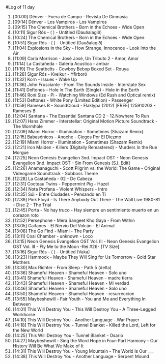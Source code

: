 #Log of 11 day

1. [00:00] Dënver - Fuera de Campo - Revista De Gimnasia
1. [09:14] Dënver - Los Vampiros - Los Vampiros
1. [09:15] The Chemical Brothers - Born in the Echoes - Wide Open
1. [10:11] Sigur Rós - ( ) - Untitled (Dauðalagið)
1. [10:24] The Chemical Brothers - Born in the Echoes - Wide Open
1. [10:51] Sigur Rós - ( ) - Untitled (Dauðalagið)
1. [11:04] Explosions in the Sky - How Strange, Innocence - Look Into the Air
1. [11:09] Carla Morrison - José José, Un Tributo 2 - Amor, Amor
1. [11:14] La Castañeda - Galeria Acustica - ambar
1. [11:19] The Seatbelts - Cowboy Bebop Boxed Set - Rouya
1. [11:28] Sigur Rós - Kveikur - Yfirborð
1. [11:32] Korn - Issues - Wake Up
1. [11:36] John Frusciante - From The Sounds Inside - Interstate Sex
1. [11:41] Deftones - Hole In The Earth (Single) - Hole in the Earth
1. [11:46] Roni Size - Pi - Watching Windows (Ed Rush and Optical remix)
1. [11:53] Deftones - White Pony (Limited Edition) - Passenger
1. [11:59] Rameses B - SoundCloud - Flaklypa (2012) [FREE] 125910203 - Rameses B
1. [12:04] Santana - The Essential Santana CD 2 - 12.Nowhere To Run
1. [12:07] Hans Zimmer - Interstellar: Original Motion Picture Soundtrack - The Wormhole
1. [12:09] Miami Horror - Illumination - Sometimes (Shazam Remix)
1. [12:15] Babasónicos - Anoche - Ciegos Por El Diezmo
1. [12:19] Miami Horror - Illumination - Sometimes (Shazam Remix)
1. [12:21] Iron Maiden - Killers (Digitally Remastered) - Murders In the Rue Morgue
1. [12:25] Neon Genesis Evangelion 3nd. Impact OST - Neon Genesis Evangelion 3nd. Impact OST - Sin From Genesis [S.I. Edit]
1. [12:26] Anamanaguchi - Scott Pilgrim vs. the World: The Game - Original Videogame Soundtrack - Subboss Theme
1. [12:28] La Castañeda - 02 - De Cabeza
1. [12:31] Cocteau Twins - Peppermint Pig - Hazel
1. [12:34] Nota Profana - Violent Whispers - Intro
1. [12:35] Súi - Entre Ciudades - Pensando en Ti
1. [12:39] Pink Floyd - Is There Anybody Out There - The Wall Live 1980-81 - Disc 2 - The Trial
1. [12:45] Porta - No hay truco - Hay siempre un sentimiento muerto en un corazon roto
1. [12:52] Persephone - Mera Sangeet Kho Gaya - From Within
1. [13:05] Caifanes - El Nervio Del Volcán - El Animal
1. [13:08] The Go Find - Miami - The Party
1. [13:11] Coal Chamber - unknown - Loco
1. [13:15] Neon Genesis Evangelion OST Vol. III - Neon Genesis Evangelion OST Vol. III - Fly Me to the Moon -Rei #26- [TV Size]
1. [13:16] Sigur Rós - ( ) - Untitled (Vaka)
1. [13:23] Hammock - Maybe They Will Sing for Us Tomorrow - Gold Star Mothers
1. [13:30] Max Richter - From Sleep - Path 5 (delta)
1. [13:36] Shameful Heaven - Shameful Heaven - Solo uno
1. [13:41] Shameful Heaven - Shameful Heaven - madre tierra
1. [13:43] Shameful Heaven - Shameful Heaven - Mi verdad
1. [13:46] Shameful Heaven - Shameful Heaven - Solo uno
1. [13:50] Shameful Heaven - Shameful Heaven - resurreccion
1. [13:55] Maybeshewill - Fair Youth - You and Me and Everything In Between
1. [14:01] This Will Destroy You - This Will Destroy You - A Three-Legged Workhorse
1. [14:10] This Will Destroy You - Another Language - War Prayer
1. [14:18] This Will Destroy You - Tunnel Blanket - Killed the Lord, Left for the New World
1. [14:25] This Will Destroy You - Tunnel Blanket - Osario
1. [14:27] Maybeshewill - Sing the Word Hope in Four-Part Harmony - Our History Will Be What We Make of It
1. [14:31] This Will Destroy You - Young Mountain - The World Is Our ___
1. [14:38] This Will Destroy You - Another Language - Serpent Mound
